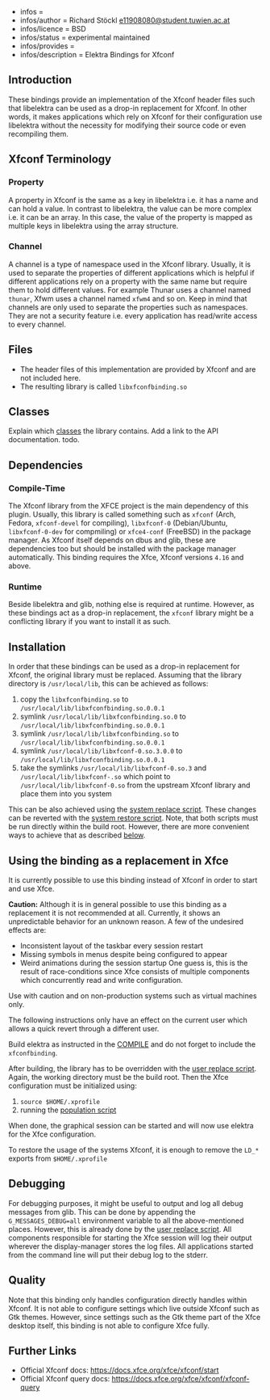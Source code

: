 - infos =
- infos/author = Richard Stöckl <e11908080@student.tuwien.ac.at>
- infos/licence = BSD
- infos/status = experimental maintained
- infos/provides =
- infos/description = Elektra Bindings for Xfconf

## Introduction

These bindings provide an implementation of the Xfconf header files such that libelektra can be used as a drop-in replacement for Xfconf.
In other words, it makes applications which rely on Xfconf for their configuration use libelektra without the necessity for modifying their source code or even recompiling them.

## Xfconf Terminology

### Property

A property in Xfconf is the same as a key in libelektra i.e. it has a name and can hold a value.
In contrast to libelektra, the value can be more complex i.e. it can be an array.
In this case, the value of the property is mapped as multiple keys in libelektra using the array structure.

### Channel

A channel is a type of namespace used in the Xfconf library.
Usually, it is used to separate the properties of different applications which is helpful if different applications rely on a property with the same name but require them to hold different values.
For example Thunar uses a channel named `thunar`, Xfwm uses a channel named `xfwm4` and so on.
Keep in mind that channels are only used to separate the properties such as namespaces.
They are not a security feature i.e. every application has read/write access to every channel.

## Files

- The header files of this implementation are provided by Xfconf and are not included here.
- The resulting library is called `libxfconfbinding.so`

## Classes

Explain which [classes](/doc/help/elektra-glossary.md) the library contains.
Add a link to the API documentation.
todo.

## Dependencies

### Compile-Time

The Xfconf library from the XFCE project is the main dependency of this plugin.
Usually, this library is called something such as `xfconf` (Arch, Fedora, `xfconf-devel` for compiling), `libxfconf-0` (Debian/Ubuntu, `libxfconf-0-dev` for compmiling) or `xfce4-conf` (FreeBSD) in the package manager.
As Xfconf itself depends on dbus and glib, these are dependencies too but should be installed with the package manager automatically.
This binding requires the Xfce, Xfconf versions `4.16` and above.

### Runtime

Beside libelektra and glib, nothing else is required at runtime.
However, as these bindings act as a drop-in replacement, the `xfconf` library might be a conflicting library if you want to install it as such.

## Installation

In order that these bindings can be used as a drop-in replacement for Xfconf, the original library must be replaced.
Assuming that the library directory is `/usr/local/lib`, this can be achieved as follows:

1. copy the `libxfconfbinding.so` to `/usr/local/lib/libxfconfbinding.so.0.0.1`
2. symlink `/usr/local/lib/libxfconfbinding.so.0` to `/usr/local/lib/libxfconfbinding.so.0.0.1`
3. symlink `/usr/local/lib/libxfconfbinding.so` to `/usr/local/lib/libxfconfbinding.so.0.0.1`
4. symlink `/usr/local/lib/libxfconf-0.so.3.0.0` to `/usr/local/lib/libxfconfbinding.so.0.0.1`
5. take the symlinks `/usr/local/lib/libxfconf-0.so.3` and `/usr/local/lib/libxfconf-.so` which point to `/usr/local/lib/libxfconf-0.so` from the upstream Xfconf library and place them into you system

This can be also achieved using the [system replace script](scripts/replace-system-xfconf.sh).
These changes can be reverted with the [system restore script](scripts/restore-system-xfconf.sh).
Note, that both scripts must be run directly within the build root.
However, there are more convenient ways to achieve that as described [below](#using-the-binding-as-a-replacement-in-xfce).

## Using the binding as a replacement in Xfce

It is currently possible to use this binding instead of Xfconf in order to start and use Xfce.

**Caution:** Although it is in general possible to use this binding as a replacement it is not recommended at all.
Currently, it shows an unpredictable behavior for an unknown reason.
A few of the undesired effects are:

- Inconsistent layout of the taskbar every session restart
- Missing symbols in menus despite being configured to appear
- Weird animations during the session startup
  One guess is, this is the result of race-conditions since Xfce consists of multiple components which concurrently read and write configuration.

Use with caution and on non-production systems such as virtual machines only.

The following instructions only have an effect on the current user which allows a quick revert through a different user.

Build elektra as instructed in the [COMPILE](../../../doc/COMPILE.md#developer-options) and do not forget to include the `xfconfbinding`.

After building, the library has to be overridden with the [user replace script](scripts/replace-user-xfconf.sh).
Again, the working directory must be the build root.
Then the Xfce configuration must be initialized using:

1. `source $HOME/.xprofile`
2. running the [population script](scripts/populate-xfconf.sh)

When done, the graphical session can be started and will now use elektra for the Xfce configuration.

To restore the usage of the systems Xfconf, it is enough to remove the `LD_*` exports from `$HOME/.xprofile`

## Debugging

For debugging purposes, it might be useful to output and log all debug messages from glib.
This can be done by appending the `G_MESSAGES_DEBUG=all` environment variable to all the above-mentioned places.
However, this is already done by the [user replace script](scripts/replace-user-xfconf.sh).
All components responsible for starting the Xfce session will log their output wherever the display-manager stores the log files.
All applications started from the command line will put their debug log to the stderr.

## Quality

Note that this binding only handles configuration directly handles within Xfconf.
It is not able to configure settings which live outside Xfconf such as Gtk themes.
However, since settings such as the Gtk theme part of the Xfce desktop itself, this binding is not able to configure Xfce fully.

## Further Links

- Official Xfconf docs: https://docs.xfce.org/xfce/xfconf/start
- Official Xfconf query docs: https://docs.xfce.org/xfce/xfconf/xfconf-query
